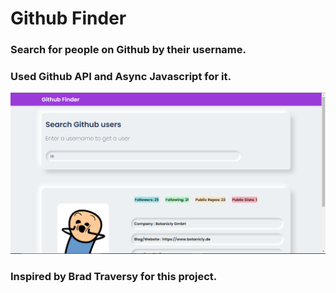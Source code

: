 # Github Finder

### Search for people on Github by their username.

### Used Github API and Async Javascript for it.

![Alt Text](https://github.com/proBhavesh/github-finder/blob/main/pre.png?raw=true)

### Inspired by Brad Traversy for this project.

